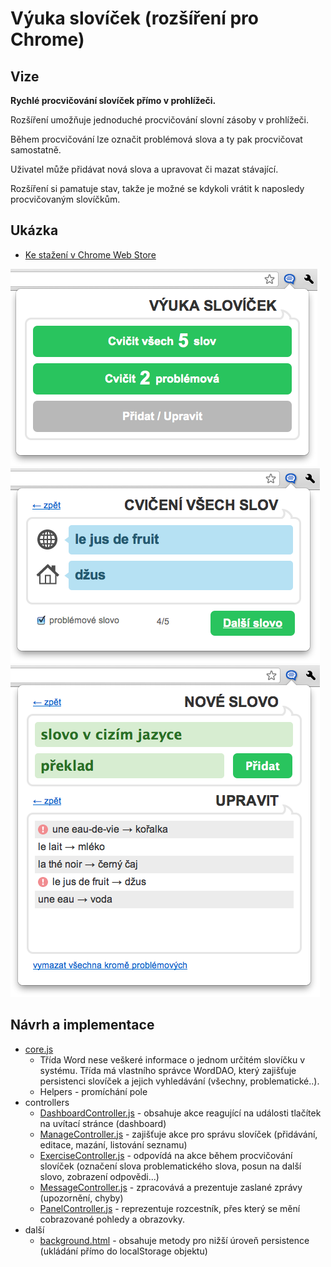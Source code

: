 Výuka slovíček (rozšíření pro Chrome)
=====================================

## Vize

**Rychlé procvičování slovíček přímo v prohlížeči.**

Rozšíření umožňuje jednoduché procvičování slovní zásoby v prohlížeči. 

Během procvičování lze označit problémová slova a ty pak procvičovat samostatně. 

Uživatel může přidávat nová slova a upravovat či mazat stávající. 

Rozšíření si pamatuje stav, takže je možné se kdykoli vrátit k naposledy procvičovaným slovíčkům.

## Ukázka

* [Ke stažení v Chrome Web Store](https://chrome.google.com/webstore/detail/ofecbcnfbojpbigaklfbcpanpldbcpnl)

![Dashboard](https://github.com/peruginni/Vyuka-Slovicek-Chrome-Extension/raw/master/docs/screenshot-dashboard.png)
![Exercise](https://github.com/peruginni/Vyuka-Slovicek-Chrome-Extension/raw/master/docs/screenshot-exercise.png)
![Edit](https://github.com/peruginni/Vyuka-Slovicek-Chrome-Extension/raw/master/docs/screenshot-edit.png)

## Návrh a implementace

* [core.js](https://github.com/peruginni/Vyuka-Slovicek-Chrome-Extension/blob/master/src/ui/core.js)
  * Třída Word nese veškeré informace o jednom určitém slovíčku v systému. Třída má vlastního správce WordDAO, který zajišťuje persistenci slovíček a jejich vyhledávání (všechny, problematické..).
  * Helpers - promíchání pole
* controllers
   * [DashboardController.js](https://github.com/peruginni/Vyuka-Slovicek-Chrome-Extension/blob/master/src/ui/DashboardController.js) - obsahuje akce reagující na události tlačítek na uvítací stránce (dashboard)
   * [ManageController.js](https://github.com/peruginni/Vyuka-Slovicek-Chrome-Extension/blob/master/src/ui/ManageController.js) - zajišťuje akce pro správu slovíček (přidávání, editace, mazání, listování seznamu)
   * [ExerciseController.js](https://github.com/peruginni/Vyuka-Slovicek-Chrome-Extension/blob/master/src/ui/ExerciseController.js) - odpovídá na akce během procvičování slovíček (označení slova problematického slova, posun na další slovo, zobrazení odpovědi...)
   * [MessageController.js](https://github.com/peruginni/Vyuka-Slovicek-Chrome-Extension/blob/master/src/ui/MessageController.js) - zpracovává a prezentuje zaslané zprávy (upozornění, chyby)
   * [PanelController.js](https://github.com/peruginni/Vyuka-Slovicek-Chrome-Extension/blob/master/src/ui/PanelController.js) - reprezentuje rozcestník, přes který se mění cobrazované pohledy a obrazovky.
* další
   * [background.html](https://github.com/peruginni/Vyuka-Slovicek-Chrome-Extension/blob/master/src/ui/background.html) - obsahuje metody pro nižší úroveň persistence (ukládání přímo do localStorage objektu)





